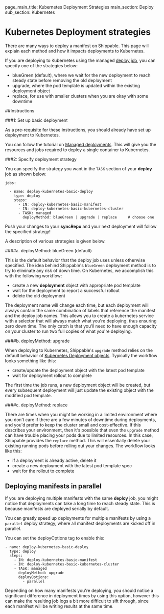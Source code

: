 page_main_title: Kubernetes Deployment Strategies
main_section: Deploy
sub_section: Kubernetes

# Kubernetes Deployment strategies

There are many ways to deploy a manifest on Shippable. This page will explain each method and how it impacts deployments to Kubernetes.

If you are deploying to Kubernetes using the managed [deploy job](/platform/workflow/job/deploy/), you can specify one of the strategies below:

- blueGreen (default), where we wait for the new deployment to reach steady state before removing the old deployment
- upgrade, where the pod template is updated within the existing deployment object
- replace, for use with smaller clusters when you are okay with some downtime

##Instructions

###1: Set up basic deployment

As a pre-requisite for these instructions, you should already have set up deployment to Kubernetes.

You can follow the tutorial on [Managed deployments](/deploy/kubernetes/). This will give you the resources and jobs required to deploy a single container to Kubernetes.

###2: Specify deployment strategy

You can specify the strategy you want in the `TASK` section of your **deploy** job as shown below:

```
jobs:

  - name: deploy-kubernetes-basic-deploy
    type: deploy
    steps:
      - IN: deploy-kubernetes-basic-manifest
      - IN: deploy-kubernetes-basic-kubernetes-cluster
      - TASK: managed
        deployMethod: blueGreen | upgrade | replace     # choose one
```

Push your changes to your **syncRepo** and your next deployment will follow the specified strategy!

A description of various strategies is given below.

####a. deployMethod: blueGreen (default)

This is the default behavior that the deploy job uses unless otherwise specified.  The idea behind Shippable's `blueGreen` deployment method is to try to eliminate any risk of down time.  On Kubernetes, we accomplish this with the following workflow:

- create a new **deployment** object with appropriate pod template 
- wait for the deployment to report a successful rollout
- delete the old deployment

The deployment name will change each time, but each deployment will always contain the same combination of labels that reference the manifest and the deploy job names.  This allows you to create a kubernetes service with a selector that will always match what you're deploying, thus ensuring zero down time.  The only catch is that you'll need to have enough capacity on your cluster to run two full copies of what you're deploying.  

####b. deployMethod: upgrade

When deploying to Kubernetes, Shippable's `upgrade` method relies on the default behavior of [Kubernetes Deployment objects](https://kubernetes.io/docs/concepts/workloads/controllers/deployment/).  Typically the workflow looks something like this:

- create/update the deployment object with the latest pod template
- wait for deployment rollout to complete

The first time the job runs, a new deployment object will be created, but every subsequent deployment will just update the existing object with the modified pod template.

####c. deployMethod: replace

There are times when you might be working in a limited environment where you don't care if there are a few minutes of downtime during deployments, and you'd prefer to keep the cluster small and cost-effective.  If this describes your environment, then it's possible that even the `upgrade` method can have trouble placing your pods due to limited resources.  In this case, Shippable provides the `replace` method.  This will essentially delete your existing running pods before rolling out your changes.  The workflow looks like this:

- if a deployment is already active, delete it
- create a new deployment with the latest pod template spec
- wait for the rollout to complete


## Deploying manifests in parallel

If you are deploying multiple manifests with the same **deploy** job, you might notice that deployments can take a long time to reach steady state. This is because manifests are deployed serially by default.

You can greatly speed up deployments for multiple manifests by using a `parallel` deploy strategy, where all manifest deployments are kicked off in parallel.

You can set the deployOptions tag to enable this:

```
- name: deploy-kubernetes-basic-deploy
  type: deploy
  steps:
    - IN: deploy-kubernetes-basic-manifest
    - IN: deploy-kubernetes-basic-kubernetes-cluster
    - TASK: managed
      deployMethod: upgrade
      deployOptions:
        - parallel

```

Depending on how many manifests you're deploying, you should notice a significant difference in deployment times by using this option, however this can make the resulting job logs a bit more difficult to sift through, since each manifest will be writing results at the same time.
